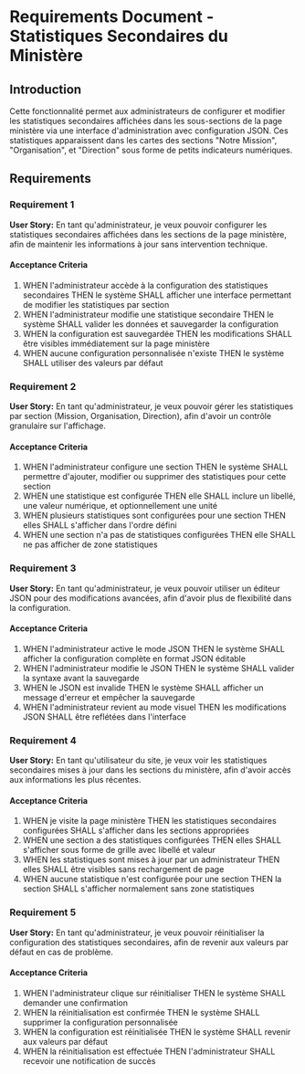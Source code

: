 # Requirements Document - Statistiques Secondaires du Ministère

## Introduction

Cette fonctionnalité permet aux administrateurs de configurer et modifier les statistiques secondaires affichées dans les sous-sections de la page ministère via une interface d'administration avec configuration JSON. Ces statistiques apparaissent dans les cartes des sections "Notre Mission", "Organisation", et "Direction" sous forme de petits indicateurs numériques.

## Requirements

### Requirement 1

**User Story:** En tant qu'administrateur, je veux pouvoir configurer les statistiques secondaires affichées dans les sections de la page ministère, afin de maintenir les informations à jour sans intervention technique.

#### Acceptance Criteria

1. WHEN l'administrateur accède à la configuration des statistiques secondaires THEN le système SHALL afficher une interface permettant de modifier les statistiques par section
2. WHEN l'administrateur modifie une statistique secondaire THEN le système SHALL valider les données et sauvegarder la configuration
3. WHEN la configuration est sauvegardée THEN les modifications SHALL être visibles immédiatement sur la page ministère
4. WHEN aucune configuration personnalisée n'existe THEN le système SHALL utiliser des valeurs par défaut

### Requirement 2

**User Story:** En tant qu'administrateur, je veux pouvoir gérer les statistiques par section (Mission, Organisation, Direction), afin d'avoir un contrôle granulaire sur l'affichage.

#### Acceptance Criteria

1. WHEN l'administrateur configure une section THEN le système SHALL permettre d'ajouter, modifier ou supprimer des statistiques pour cette section
2. WHEN une statistique est configurée THEN elle SHALL inclure un libellé, une valeur numérique, et optionnellement une unité
3. WHEN plusieurs statistiques sont configurées pour une section THEN elles SHALL s'afficher dans l'ordre défini
4. WHEN une section n'a pas de statistiques configurées THEN elle SHALL ne pas afficher de zone statistiques

### Requirement 3

**User Story:** En tant qu'administrateur, je veux pouvoir utiliser un éditeur JSON pour des modifications avancées, afin d'avoir plus de flexibilité dans la configuration.

#### Acceptance Criteria

1. WHEN l'administrateur active le mode JSON THEN le système SHALL afficher la configuration complète en format JSON éditable
2. WHEN l'administrateur modifie le JSON THEN le système SHALL valider la syntaxe avant la sauvegarde
3. WHEN le JSON est invalide THEN le système SHALL afficher un message d'erreur et empêcher la sauvegarde
4. WHEN l'administrateur revient au mode visuel THEN les modifications JSON SHALL être reflétées dans l'interface

### Requirement 4

**User Story:** En tant qu'utilisateur du site, je veux voir les statistiques secondaires mises à jour dans les sections du ministère, afin d'avoir accès aux informations les plus récentes.

#### Acceptance Criteria

1. WHEN je visite la page ministère THEN les statistiques secondaires configurées SHALL s'afficher dans les sections appropriées
2. WHEN une section a des statistiques configurées THEN elles SHALL s'afficher sous forme de grille avec libellé et valeur
3. WHEN les statistiques sont mises à jour par un administrateur THEN elles SHALL être visibles sans rechargement de page
4. WHEN aucune statistique n'est configurée pour une section THEN la section SHALL s'afficher normalement sans zone statistiques

### Requirement 5

**User Story:** En tant qu'administrateur, je veux pouvoir réinitialiser la configuration des statistiques secondaires, afin de revenir aux valeurs par défaut en cas de problème.

#### Acceptance Criteria

1. WHEN l'administrateur clique sur réinitialiser THEN le système SHALL demander une confirmation
2. WHEN la réinitialisation est confirmée THEN le système SHALL supprimer la configuration personnalisée
3. WHEN la configuration est réinitialisée THEN le système SHALL revenir aux valeurs par défaut
4. WHEN la réinitialisation est effectuée THEN l'administrateur SHALL recevoir une notification de succès